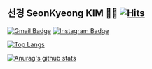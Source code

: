 ## 선경 SeonKyeong KIM 🙋‍♀️ [![Hits](https://hits.seeyoufarm.com/api/count/incr/badge.svg?url=https%3A%2F%2Fgithub.com%2FSK9604&count_bg=%23E3909B&title_bg=%23A2A2A2&icon=&icon_color=%23E7E7E7&title=hits&edge_flat=false)](https://hits.seeyoufarm.com)

[![Gmail Badge](https://img.shields.io/badge/Gmail-d14836?style=flat-square&logo=Gmail&logoColor=white&link=mailto:tjsrud428@gmail.com)](mailto:tjsrud428@gmail.com)
[![Instagram Badge](https://img.shields.io/badge/-Instagram-dd2a7b?style=flat-square&logo=instagram&logoColor=white&link=https://www.instagram.com/sk_kim_96/)](https://www.instagram.com/sk_kim_96/)

[![Top Langs](https://github-readme-stats.vercel.app/api/top-langs/?username=SK9604&layout=compact)](https://github.com/anuraghazra/github-readme-stats)

[![Anurag's github stats](https://github-readme-stats.vercel.app/api?username=SK9604)](https://github.com/anuraghazra/github-readme-stats)


